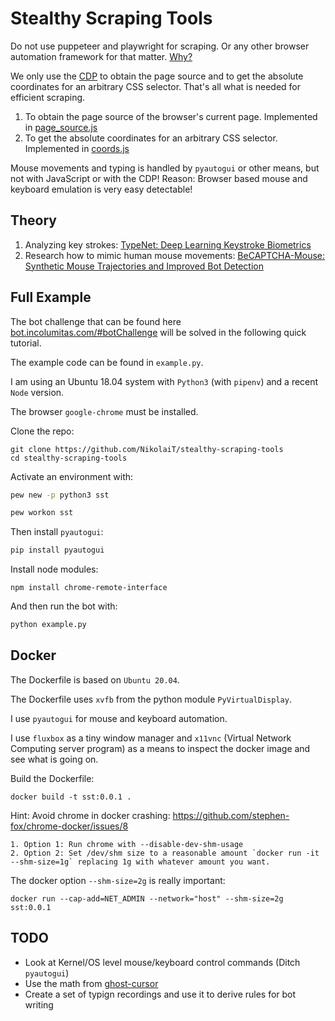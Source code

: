 # Stealthy Scraping Tools

Do not use puppeteer and playwright for scraping. Or any other browser automation framework for that matter. [Why?](https://incolumitas.com/2021/05/20/avoid-puppeteer-and-playwright-for-scraping/)

We only use the [CDP](https://developer.chrome.com/docs/devtools/) to obtain the page source and to get the absolute coordinates for an arbitrary CSS selector. That's all what is needed for efficient scraping.

1. To obtain the page source of the browser's current page. Implemented in [page_source.js](https://github.com/NikolaiT/stealthy-scraping-tools/blob/main/page_source.js)
2. To get the absolute coordinates for an arbitrary CSS selector. Implemented in [coords.js](https://github.com/NikolaiT/stealthy-scraping-tools/blob/main/coords.js)

Mouse movements and typing is handled by `pyautogui` or other means, but not with JavaScript or with the CDP! Reason: Browser based mouse and keyboard emulation is very easy detectable!

## Theory 

1. Analyzing key strokes: [TypeNet: Deep Learning Keystroke Biometrics](https://arxiv.org/abs/2101.05570)
2. Research how to mimic human mouse movements: [BeCAPTCHA-Mouse: Synthetic Mouse Trajectories and Improved Bot Detection](https://arxiv.org/abs/2005.00890)

## Full Example

The bot challenge that can be found here [bot.incolumitas.com/#botChallenge](https://bot.incolumitas.com/#botChallenge) will be solved in the following quick tutorial.

The example code can be found in `example.py`.

I am using an Ubuntu 18.04 system with `Python3` (with `pipenv`) and a recent `Node` version.

The browser `google-chrome` must be installed.

Clone the repo:

```
git clone https://github.com/NikolaiT/stealthy-scraping-tools
cd stealthy-scraping-tools
```

Activate an environment with:

```bash
pew new -p python3 sst

pew workon sst
```

Then install `pyautogui`:

```bash
pip install pyautogui
```

Install node modules:

```
npm install chrome-remote-interface
```

And then run the bot with:

```python
python example.py
```

## Docker

The Dockerfile is based on `Ubuntu 20.04`. 

The Dockerfile uses `xvfb` from the python module `PyVirtualDisplay`.

I use `pyautogui` for mouse and keyboard automation. 

I use `fluxbox` as a tiny window manager and `x11vnc` (Virtual Network Computing server program) as a means to inspect the docker image and see what is going on.

Build the Dockerfile:

```
docker build -t sst:0.0.1 .
```

Hint: Avoid chrome in docker crashing: https://github.com/stephen-fox/chrome-docker/issues/8

```
1. Option 1: Run chrome with --disable-dev-shm-usage
2. Option 2: Set /dev/shm size to a reasonable amount `docker run -it --shm-size=1g` replacing 1g with whatever amount you want.
```

The docker option `--shm-size=2g` is really important:

```
docker run --cap-add=NET_ADMIN --network="host" --shm-size=2g sst:0.0.1
```

## TODO

+ Look at Kernel/OS level mouse/keyboard control commands (Ditch `pyautogui`)
+ Use the math from [ghost-cursor](https://github.com/Xetera/ghost-cursor)
+ Create a set of typign recordings and use it to derive rules for bot writing


